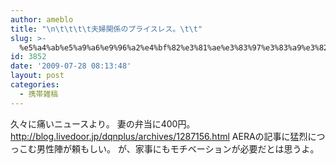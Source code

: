 ```yaml
---
author: ameblo
title: "\n\t\t\t\t夫婦関係のプライスレス。\t\t"
slug: >-
  %e5%a4%ab%e5%a9%a6%e9%96%a2%e4%bf%82%e3%81%ae%e3%83%97%e3%83%a9%e3%82%a4%e3%82%b9%e3%83%ac%e3%82%b9%e3%80%82
id: 3852
date: '2009-07-28 08:13:48'
layout: post
categories:
  - 携帯雑稿
---
```


久々に痛いニュースより。 妻の弁当に400円。 http://blog.livedoor.jp/dqnplus/archives/1287156.html AERAの記事に猛烈につっこむ男性陣が頼もしい。 が、家事にもモチベーションが必要だとは思うよ。